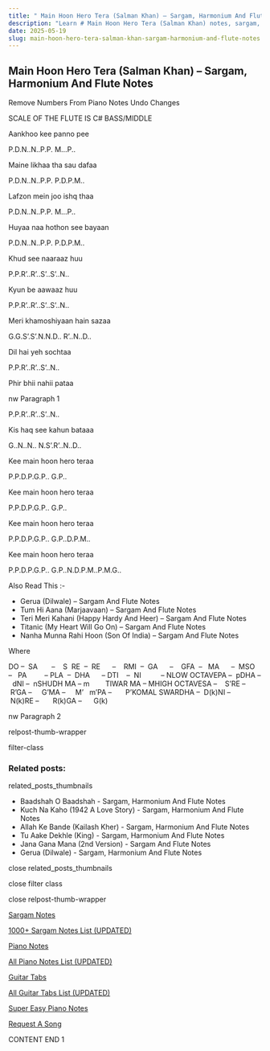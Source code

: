 ```yaml
---
title: " Main Hoon Hero Tera (Salman Khan) – Sargam, Harmonium And Flute Notes"
description: "Learn # Main Hoon Hero Tera (Salman Khan) notes, sargam, harmonium notations and flute notes. Easy step-by-step tutorial for beginners."
date: 2025-05-19
slug: main-hoon-hero-tera-salman-khan-sargam-harmonium-and-flute-notes
---
```


## Main Hoon Hero Tera (Salman Khan) – Sargam, Harmonium And Flute Notes

Remove Numbers From Piano Notes
Undo Changes

SCALE OF THE FLUTE IS C# BASS/MIDDLE

Aankhoo kee panno pee

P.D.N..N..P.P. M…P..

Maine likhaa tha sau dafaa

P.D.N..N..P.P. P.D.P.M..

Lafzon mein joo ishq thaa

P.D.N..N..P.P. M…P..

Huyaa naa hothon see bayaan

P.D.N..N..P.P. P.D.P.M..

Khud see naaraaz huu

P.P.R’..R’..S’..S’..N..

Kyun be aawaaz huu

P.P.R’..R’..S’..S’..N..

Meri khamoshiyaan hain sazaa

G.G.S’.S’.N.N.D.. R’..N..D..

Dil hai yeh sochtaa

P.P.R’..R’..S’..N..

Phir bhii nahii pataa

nw Paragraph 1

P.P.R’..R’..S’..N..

Kis haq see kahun bataaa

G..N..N.. N.S’.R’..N..D..

Kee main hoon hero teraa

P.P.D.P.G.P.. G.P..

Kee main hoon hero teraa

P.P.D.P.G.P.. G.P..

Kee main hoon hero teraa

P.P.D.P.G.P.. G.P..D.P.M..

Kee main hoon hero teraa

P.P.D.P.G.P.. G.P..N.D.P.M..P.M.G..

Also Read This :-

- Gerua (Dilwale) – Sargam And Flute Notes
- Tum Hi Aana (Marjaavaan) – Sargam And Flute Notes
- Teri Meri Kahani (Happy Hardy And Heer) – Sargam And Flute Notes
- Titanic (My Heart Will Go On) – Sargam And Flute Notes
- Nanha Munna Rahi Hoon (Son Of India) – Sargam And Flute Notes

Where

DO –  SA       –    S  RE  –  RE      –    RMI  –  GA      –    GFA  –   MA      –  MSO  –   PA         – PLA  –  DHA      – DTI    –  NI          – NLOW OCTAVEPA –  pDHA –  dNI –  nSHUDH MA – m        TIWAR MA – MHIGH OCTAVESA –    S’RE –     R’GA –     G’MA –     M’   m’PA –       P’KOMAL SWARDHA –  D(k)NI –       N(k)RE –       R(k)GA –      G(k)

nw Paragraph 2

relpost-thumb-wrapper

filter-class

### Related posts:

related_posts_thumbnails

- Baadshah O Baadshah - Sargam, Harmonium And Flute Notes
- Kuch Na Kaho (1942 A Love Story) - Sargam, Harmonium And Flute Notes
- Allah Ke Bande (Kailash Kher) - Sargam, Harmonium And Flute Notes
- Tu Aake Dekhle (King) - Sargam, Harmonium And Flute Notes
- Jana Gana Mana (2nd Version) - Sargam And Flute Notes
- Gerua (Dilwale) - Sargam, Harmonium And Flute Notes

close related_posts_thumbnails

close filter class

close relpost-thumb-wrapper

[Sargam Notes](/sargam-notes.html)

[1000+ Sargam Notes List (UPDATED)](/all-songs-list-sargam-notes.html)

[Piano Notes](/piano-notes.html)

[All Piano Notes List (UPDATED)](/all-songs-list-piano-notes.html)

[Guitar Tabs](/guitar-tabs.html)

[All Guitar Tabs List (UPDATED)](/all-songs-list-guitar-tabs.html)

[Super Easy Piano Notes](https://studywall.in/)

[Request A Song](/request-a-song.html)

CONTENT END 1
